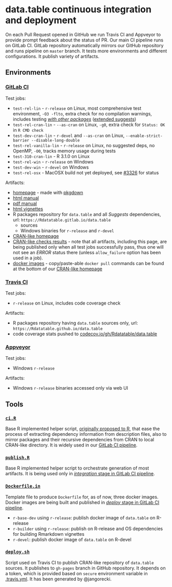 # data.table continuous integration and deployment

On each Pull Request opened in GitHub we run Travis CI and Appveyor to provide prompt feedback about the status of PR. Our main CI pipeline runs on GitLab CI. GitLab repository automatically mirrors our GitHub repository and runs pipeline on `master` branch. It tests more environments and different configurations. It publish variety of artifacts.

## Environments

### [GitLab CI](./../.gitlab-ci.yml)

Test jobs:
- `test-rel-lin` - `r-release` on Linux, most comprehensive test environment, `-O3 -flto`, extra check for no compilation warnings, includes testing [_with other packages_](./../inst/tests/other.Rraw) ([extended suggests](./../inst/tests/tests-DESCRIPTION))
- `test-rel-cran-lin` - `--as-cran` on Linux, `-g0`, extra check for `Status: OK` in `R CMD check`
- `test-dev-cran-lin` - `r-devel` and `--as-cran` on Linux, `--enable-strict-barrier --disable-long-double`
- `test-rel-vanilla-lin` - `r-release` on Linux, no suggested deps, no OpenMP, `-O0`, tracks memory usage during tests
- `test-310-cran-lin` - R 3.1.0 on Linux
- `test-rel-win` - `r-release` on Windows
- `test-dev-win` - `r-devel` on Windows
- `test-rel-osx` - MacOSX build not yet deployed, see [#3326](https://github.com/Rdatatable/data.table/issues/3326) for status

Artifacts:
- [homepage](https://rdatatable.gitlab.io/data.table) - made with [pkgdown](https://github.com/r-lib/pkgdown)
- [html manual](https://rdatatable.gitlab.io/data.table/library/data.table/html/00Index.html)
- [pdf manual](https://rdatatable.gitlab.io/data.table/web/packages/data.table/data.table.pdf)
- [html vignettes](https://rdatatable.gitlab.io/data.table/library/data.table/doc/index.html)
- R packages repository for `data.table` and all _Suggests_ dependencies, url: `https://Rdatatable.gitlab.io/data.table`
  - sources
  - Windows binaries for `r-release` and `r-devel`
- [CRAN-like homepage](https://rdatatable.gitlab.io/data.table/web/packages/data.table/index.html)
- [CRAN-like checks results](https://rdatatable.gitlab.io/data.table/web/checks/check_results_data.table.html) - note that all artifacts, including this page, are being published only when all test jobs successfully pass, thus one will not see an _ERROR_ status there (unless `allow_failure` option has been used in a job).
- [docker images](https://gitlab.com/Rdatatable/data.table/container_registry) - copy/paste-able `docker pull` commands can be found at the bottom of our [CRAN-like homepage](https://rdatatable.gitlab.io/data.table/web/packages/data.table/index.html)

### [Travis CI](./../.travis.yml)

Test jobs:
- `r-release` on Linux, includes code coverage check

Artifacts:
- R packages repository having `data.table` sources only, url: `https://Rdatatable.github.io/data.table`
- code coverage stats pushed to [codecov.io/gh/Rdatatable/data.table](https://codecov.io/gh/Rdatatable/data.table)

### [Appveyor](./../.appveyor.yml)

Test jobs:
- Windows `r-release`

Artifacts:
- Windows `r-release` binaries accessed only via web UI

## Tools

### [`ci.R`](./ci.R)

Base R implemented helper script, [originally proposed to R](https://svn.r-project.org/R/branches/tools4pkgs/src/library/tools/R/packages.R), that ease the process of extracting dependency information from description files, also to mirror packages and their recursive dependencies from CRAN to local CRAN-like directory. It is widely used in our [GitLab CI pipeline](./../.gitlab-ci.yml).

### [`publish.R`](./publish.R)

Base R implemented helper script to orchestrate generation of most artifacts. It is being used only in [_integration_ stage in GitLab CI pipeline](./../.gitlab-ci.yml).

### [`Dockerfile.in`](./Dockerfile.in)

Template file to produce `Dockerfile` for, as of now, three docker images. Docker images are being built and published in [_deploy_ stage in GitLab CI pipeline](./../.gitlab-ci.yml).
- `r-base-dev` using `r-release`: publish docker image of `data.table` on R-release
- `r-builder` using `r-release`: publish on R-release and OS dependencies for building Rmarkdown vignettes
- `r-devel`: publish docker image of `data.table` on R-devel

### [`deploy.sh`](./deploy.sh)

Script used on Travis CI to publish CRAN-like repository of `data.table` sources. It publishes to `gh-pages` branch in GitHub repository. It depends on a token, which is provided based on `secure` environment variable in [.travis.yml](./../.travis.yml). It has been generated by @jangorecki.
